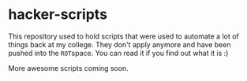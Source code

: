 # hacker-scripts

This repository used to hold scripts that were used to automate a lot of things back at my college. They don't apply anymore and have been pushed into the `ROT`space. You can read it if you find out what it is :)

More awesome scripts coming soon.
